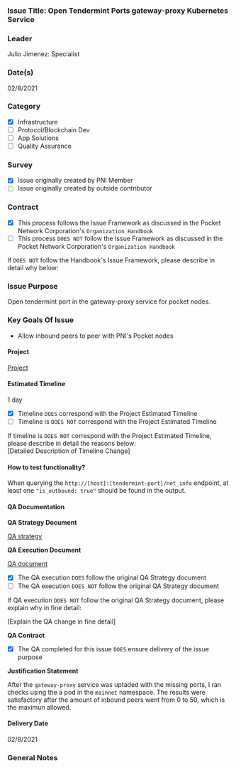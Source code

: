 ### Issue Title: Open Tendermint Ports gateway-proxy Kubernetes Service
### Leader  
Julio Jimenez: Specialist  
### Date(s)  
02/8/2021  
### Category  
- [X] Infrastructure  
- [ ] Protocol/Blockchain Dev  
- [ ] App Solutions  
- [ ] Quality Assurance
### Survey
- [X] Issue originally created by PNI Member
- [ ] Issue originally created by outside contributor
### Contract  
- [X] This process follows the Issue Framework as discussed in the Pocket Network Corporation's `Organization Handbook`  
- [ ] This process `DOES NOT` follow the Issue Framework as discussed in the Pocket Network Corporation's `Organization Handbook`  
  
If `DOES NOT` follow the Handbook's Issue Framework, please describe in detail why below:  
### Issue Purpose
Open tendermint port in the gateway-proxy service for pocket nodes.
### Key Goals Of Issue
- Allow inbound peers to peer with PNI's Pocket nodes
#### Project
[Project](../../network_fix.md)  
#### Estimated Timeline  
1 day
  
- [X] Timeline `DOES` correspond with the Project Estimated Timeline  
- [ ] Timeline is `DOES NOT` correspond with the Project Estimated Timeline  
  
If timeline is `DOES NOT` correspond with the Project Estimated Timeline, please describe in detail the reasons below:  
[Detailed Description of Timeline Change]  
#### How to test functionality?  
When querying the `http://[host]:[tendermint-port]/net_info` endpoint, at least one `"is_outbound: true"` should be found in the output.
  
#### QA Documentation  
**QA Strategy Document**

[QA strategy](QA_strategy.md)

**QA Execution Document**

[QA document](QA.md)

- [X] The QA execution `DOES` follow the original QA Strategy document
- [ ] The QA execution `DOES NOT` follow the original QA Strategy document

If QA execution `DOES NOT` follow the original QA Strategy document, please explain why in fine detail:

[Explain the QA change in fine detail]

**QA Contract**

- [X] The QA completed for this issue `DOES` ensure delivery of the issue purpose

**Justification Statement**

After the `gateway-proxy` service was uptaded with the missing ports, I ran checks using the a pod in the `mainnet` namespace. The results were satisfactory after the amount of inbound peers went from 0 to 50, which is the maximun allowed.

#### Delivery Date  
02/8/2021
### General Notes  
